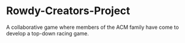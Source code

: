 # Rowdy-Creators-Project
A collaborative game where members of the ACM family have come to develop a top-down racing game. 
